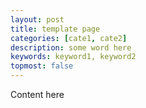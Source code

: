 ```yaml
---
layout: post
title: template page
categories: [cate1, cate2]
description: some word here
keywords: keyword1, keyword2
topmost: false
---
```


Content here

